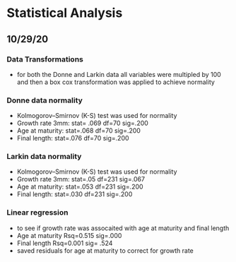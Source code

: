# Statistical Analysis

## 10/29/20

### Data Transformations 
- for both the Donne and Larkin data all variables were multipled by 100 and then a box cox transformation was applied to achieve normality 

### Donne data normality 
- Kolmogorov–Smirnov (K-S) test was used for normality
- Growth rate 3mm: stat= .069 df=70 sig=.200
- Age at maturity: stat=.068 df=70 sig=.200
- Final length: stat=.076 df=70 sig=.200 

### Larkin data normality 
- Kolmogorov–Smirnov (K-S) test was used for normality 
- Growth rate 3mm: stat=.05 df=231 sig=.067
- Age at maturity: stat=.053 df=231 sig=.200
- Final length: stat=.030 df=231 sig=.200

### Linear regression 
- to see if growth rate was assocaited with age at maturity and final length 
- Age at maturity Rsq=0.515  sig=.000
- Final length Rsq=0.001 sig= .524
- saved residuals for age at maturity to correct for growth rate 
